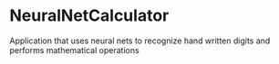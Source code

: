 # NeuralNetCalculator
Application that uses neural nets to recognize hand written digits and performs mathematical operations
